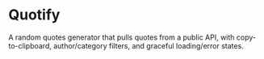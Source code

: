 # Quotify
A random quotes generator that pulls quotes from a public API, with copy-to-clipboard, author/category filters, and graceful loading/error states.
